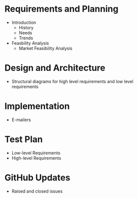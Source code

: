 # Requirements and Planning
  - Introduction
    - History
    - Needs
    - Trends
  - Feasbility Analysis
    - Market Feasibility Analysis

# Design and Architecture
  - Structural diagrams for high level requirements and low level requirements

# Implementation
  - E-mailers

# Test Plan
  - Low-level Requirements
  - High-level Requirements
 
 # GitHub Updates
  - Raised and closed issues

